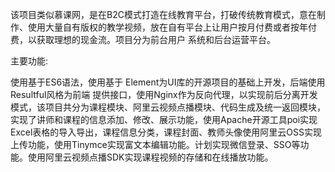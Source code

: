 

该项目类似慕课网，是在B2C模式打造在线教育平台，打破传统教育模式，意在制作、使用大量自有版权的教学视频，放在自有平台上让用户按月付费或者按年付费，以获取理想的现金流。项目分为前台用户 系统和后台运营平台。

主要功能:

使用基于ES6语法，使用基于 Element为UI库的开源项目的基础上开发，后端使用Resultful风格为前端 提供接口，使用Nginx作为反向代理，以实现前后分离开发模式，该项目共分为课程模块、阿里云视频点播模块、代码生成及统一返回模块，实现了讲师和课程的信息添加、修改、展示功能，使用Apache开源工具poi实现Excel表格的导入导出，课程信息分类，课程封面、教师头像使用阿里云OSS实现上传功能，使用Tinymce实现富文本编辑功能。计划实现微信登录、SSO等功能。使用阿里云视频点播SDK实现课程视频的存储和在线播放功能。
